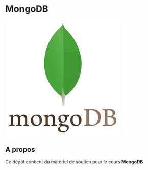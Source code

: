 # MongoDB

![MongoDB](./mogo-db-logo.png)

## A propos

Ce dépôt contient du matériel de soutien pour le cours **MongoDB**
